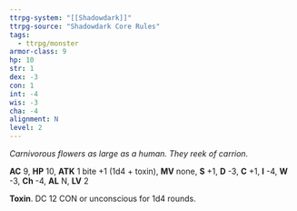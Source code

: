 ```yaml
---
ttrpg-system: "[[Shadowdark]]"
ttrpg-source: "Shadowdark Core Rules"
tags:
  - ttrpg/monster
armor-class: 9
hp: 10
str: 1
dex: -3
con: 1
int: -4
wis: -3
cha: -4
alignment: N
level: 2
---
```


_Carnivorous flowers as large as a human. They reek of carrion._

**AC** 9, **HP** 10, **ATK** 1 bite +1 (1d4 + toxin), **MV** none, **S** +1, **D** -3, **C** +1, **I** -4, **W** -3, **Ch** -4, **AL** N, **LV** 2

**Toxin**. DC 12 CON or unconscious for 1d4 rounds.


